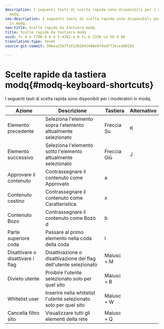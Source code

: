 ```yaml
---
description: I seguenti tasti di scelta rapida sono disponibili per i moderatori in
  modq.
seo-description: I seguenti tasti di scelta rapida sono disponibili per i moderatori
  in modq.
seo-title: Scelte rapide da tastiera modq
title: Scelte rapide da tastiera modq
uuid: fc 4 e 7796-b 6 b 5-4782-a 0 fc-b 2326 ca 56 d 66
translation-type: tm+mt
source-git-commit: 566ea2587f101202045488e9f4edf73ece100293

---
```



# Scelte rapide da tastiera modq{#modq-keyboard-shortcuts}

I seguenti tasti di scelta rapida sono disponibili per i moderatori in modq.

| Azione | Descrizione | Tastiera | Alternativo |
|---|---|---|---|
| Elemento precedente | Seleziona l'elemento sopra l'elemento attualmente selezionato | Freccia Su | K |
| Elemento successivo | Seleziona l'elemento sotto l'elemento attualmente selezionato | Freccia Giù | J |
| Approvare il contenuto | Contrassegnare il contenuto come Approvato | a |  |
| Contenuto cestino | Contrassegnare il contenuto come Caratteristica | x |  |
| Contenuto Bozo | Contrassegnare il contenuto come Bozò d | b |  |
| Parte superiore coda | Passare al primo elemento nella coda della coda | l |  |
| Disattivare o disattivare i flag | Disattivazione o disattivazione dei flag dell'utente selezionato | Maiusc + M |  |
| Divieto utente | Proibire l'utente selezionato solo per quel sito | Maiusc + B |  |
| Whitelist user | Inserire nella whitelist l'utente selezionato solo per quel sito | Maiusc + W |  |
| Cancella filtro sito | Visualizzare tutti gli elementi della rete | Maiusc + Q |  |

